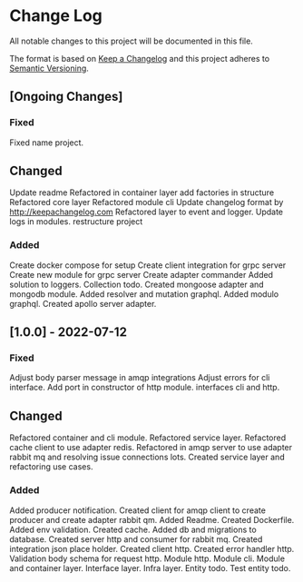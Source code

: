 # Change Log

All notable changes to this project will be documented in this file.

The format is based on [Keep a Changelog](http://keepachangelog.com/)
and this project adheres to [Semantic Versioning](http://semver.org/).

## [Ongoing Changes]

### Fixed

Fixed name project.

## Changed

Update readme
Refactored in container layer add factories in structure
Refactored core layer
Refactored module cli
Update changelog format by http://keepachangelog.com
Refactored layer to event and logger.
Update logs in modules.
restructure project

### Added

Create docker compose for setup
Create client integration for grpc server
Create new module for grpc server
Create adapter commander 
Added solution to loggers.
Collection todo.
Created mongoose adapter and mongodb module.
Added resolver and mutation graphql.
Added modulo graphql.
Created apollo server adapter.

## [1.0.0] - 2022-07-12

### Fixed

Adjust body parser message in amqp integrations
Adjust errors for cli interface.
Add port in constructor of http module.
interfaces cli and http.

## Changed

Refactored container and cli module.
Refactored service layer.
Refactored cache client to use adapter redis.
Refactored in amqp server to use adapter rabbit mq and resolving issue connections lots.
Created service layer and refactoring use cases.

### Added

Added producer notification.
Created client for amqp client to create producer and create adapter rabbit qm.
Added Readme.
Created Dockerfile.
Added env validation.
Created cache.
Added db and migrations to database.
Created server http and consumer for rabbit mq.
Created integration json place holder.
Created client http.
Created error handler http.
Validation body schema for request http.
Module http.
Module cli.
Module and container layer.
Interface layer.
Infra layer.
Entity todo.
Test entity todo.
